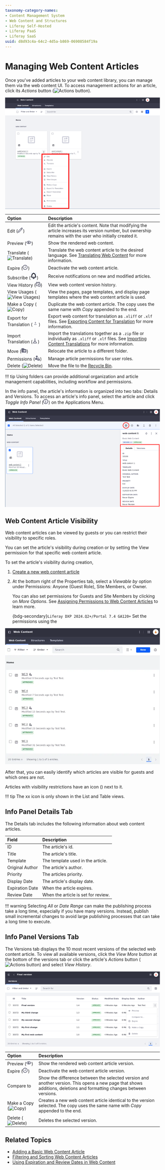 ```yaml
---
taxonomy-category-names:
- Content Management System
- Web Content and Structures
- Liferay Self-Hosted
- Liferay PaaS
- Liferay SaaS
uuid: d8d93c4a-64c2-4d5a-b869-06908584f19a
---
```


# Managing Web Content Articles

Once you've added articles to your web content library, you can manage them via the web content UI. To access management actions for an article, click its *Actions* button (![Actions button](../../../images/icon-actions.png)).

![Click the article's actions button to access configuration options.](./managing-web-content-articles/images/01.png)

| Option                                                                | Description                                                                                                                                                                                                                                              |
|:----------------------------------------------------------------------|:---------------------------------------------------------------------------------------------------------------------------------------------------------------------------------------------------------------------------------------------------------|
| Edit (![Edit](../../../images/icon-edit.png))                         | Edit the article's content. Note that modifying the article increases its version number, but ownership remains with the user who initially created it.                                                                                               |
| Preview (![Preview](../../../images/icon-view.png))                   | Show the rendered web content.                                                                                                                                                                                                                           |
| Translate (![Translate](../../../images/icon-translate.png))          | Translate the web content article to the desired language. See [Translating Web Content](../../translating-pages-and-content/translating-web-content.md) for more information.                                                                           |
| Expire (![Expire](../../../images/icon-time.png))                     | Deactivate the web content article.                                                                                                                                                                                                                      |
| Subscribe (![Subscribe](../../../images/icon-subscribe.png))          | Receive notifications on new and modified articles.                                                                                                                                                                                                      |
| View History (![View History](../../../images/icon-date-time.png))    | View web content version history.                                                                                                                                                                                                                        |
| View Usages (![View Usages](../../../images/icon-view-type-list.png)) | View the pages, page templates, and display page templates where the web content article is used.                                                                                                                                                        |
| Make a Copy (![Copy](../../../images/icon-copy.png))                  | Duplicate the web content article. The copy uses the same name with *Copy* appended to the end.                                                                                                                                                          |
| Export for Translation (![Export](../../../images/icon-export.png))   | Export web content for translation as `.xliff` or `.xlf` files. See [Exporting Content for Translation](../../translating-pages-and-content/translating-web-content.md#exporting-content-for-translation) for more information.                          |
| Import Translation (![Import](../../../images/icon-download.png))     | Import the translations together as a `.zip` file or individually as `.xliff` or `.xlf` files. See [Importing Content Translations](../../translating-pages-and-content/translating-web-content.md#importing-content-translations) for more information. |
| Move (![Move](../../../images/icon-move-folder.png))                  | Relocate the article to a different folder.                                                                                                                                                                                                              |
| Permissions (![Permissions](../../../images/icon-permissions.png))    | Manage article permissions for user roles.                                                                                                                                                                                                               |
| Delete (![Delete](../../../images/icon-app-trash.png))                | Move the file to the [Recycle Bin](../../recycle-bin/recycle-bin-overview.md).                                                                                                                                                                           |

!!! tip
    Using folders can provide additional organization and article management capabilities, including workflow and permissions.

In the info panel, the article's information is organized into two tabs: Details and Versions. To access an article's info panel, select the article and click *Toggle Info Panel* (![Toggle info panel](../../../images/icon-information.png)) on the Applications Menu.

![Select the article and click on the toggle info panel icon to access the info panel reference.](./managing-web-content-articles/images/02.png)

## Web Content Article Visibility

Web content articles can be viewed by guests or you can restrict their visibility to specific roles.

You can set the article's visibility during creation or by setting the  View permission for that specific web content article.

To set the article's visibility during creation,

1. [Create a new web content article](./adding-a-basic-web-content-article.md)

1. At the bottom right of the Properties tab, select a *Viewable by* option under Permissions: Anyone (Guest Role), Site Members, or Owner.

   You can also set permissions for Guests and Site Members by clicking on *More Options*. See [Assigning Permissions to Web Content Articles](./assigning-permissions-to-web-content-articles.md) to learn more.

   {bdg-secondary}`Liferay DXP 2024.Q2+/Portal 7.4 GA120+` Set the permissions using the 

   <!-- This article is under KM review and was added in LRDOCS-12873. It'll probably be published before. Eric -->

![Set the article's visibility during creation using the Viewable by option under Permissions.](./managing-web-content-articles/images/03.png)

After that, you can easily identify which articles are visible for guests and which ones are not.

Articles with visibility restrictions have an icon (![]()) next to it.

!!! tip
    The xx icon is only shown in the List and Table views.



## Info Panel Details Tab

The Details tab includes the following information about web content articles.

| Field           | Description                         |
|:----------------|:------------------------------------|
| ID              | The article's id.                   |
| Title           | The article's title.                |
| Template        | The template used in the article.   |
| Original Author | The article's author.               |
| Priority        | The articles priority.              |
| Display Date    | The article's display date.         |
| Expiration Date | When the article expires.           |
| Review Date     | When the article is set for review. |

!!! warning
    Selecting *All* or *Date Range* can make the publishing process take a long time, especially if you have many versions. Instead, publish small incremental changes to avoid large publishing processes that can take a long time to execute.

## Info Panel Versions Tab

The Versions tab displays the 10 most recent versions of the selected web content article. To view all available versions, click the *View More* button at the bottom of the versions tab or click the article's *Actions* button (![Actions button](../../../images/icon-actions.png)) and select *View History*.

![Click the article's Actions button and select View History to access configuration options for the versions.](./managing-web-content-articles/images/04.png)

| Option                                                 | Description                                                                                                                                                          |
|:-------------------------------------------------------|:---------------------------------------------------------------------------------------------------------------------------------------------------------------------|
| Preview (![Preview](../../../images/icon-view.png))    | Show the rendered web content article version.                                                                                                                       |
| Expire (![Expire](../../../images/icon-time.png))      | Deactivate the web content article version.                                                                                                                          |
| Compare to                                             | Show the difference between the selected version and another version. This opens a new page that shows additions, deletions and formatting changes between versions. |
| Make a Copy (![Copy](../../../images/icon-copy.png))   | Creates a new web content article identical to the version selected. The copy uses the same name with *Copy* appended to the end.                                                    |
| Delete (![Delete](../../../images/icon-app-trash.png)) | Deletes the selected version.                                                                                                                                        |

## Related Topics

- [Adding a Basic Web Content Article](./adding-a-basic-web-content-article.md)
- [Filtering and Sorting Web Content Articles](./filtering-and-sorting-web-content-articles.md)
- [Using Expiration and Review Dates in Web Content](./using-expiration-and-review-dates-in-web-content.md)